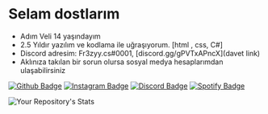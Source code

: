 # Selam dostlarım
- Adım Veli 14 yaşındayım
- 2.5 Yıldır yazılım ve kodlama ile uğraşıyorum. [html , css, C#]
- Discord adresim: Fr3zyy.cs#0001, [discord.gg/gPVTxAPncX](davet link)
- Aklınıza takılan bir sorun olursa sosyal medya hesaplarımdan ulaşabilirsiniz

[![Github Badge](https://img.shields.io/badge/-Github-000?style=quare&labelColor=000&logo=Github&logoColor=white&link=link)](link)
[![Instagram Badge](https://img.shields.io/badge/-Instagram-C13584?style=flat-quare&labelColor=C13584&logo=instagram&logoColor=white&link=link)](link)
[![Discord Badge](https://img.shields.io/badge/-Discord-5865F2?style=flat-quare&labelColor=5865F2&logo=discord&logoColor=white&link=link)](link)
[![Spotify Badge](https://img.shields.io/badge/-Spotify-1ED760?style=flat-quare&labelColor=1ED760&logo=spotify&logoColor=white&link=link)](link)

![Your Repository's Stats](https://github-readme-stats.vercel.app/api?username=Fr3zyy&show_icons=true)

